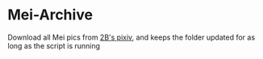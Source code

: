 # Mei-Archive

Download all Mei pics from [2B's pixiv](https://www.pixiv.net/en/users/15904233), and keeps the folder updated for as long as the script is running
